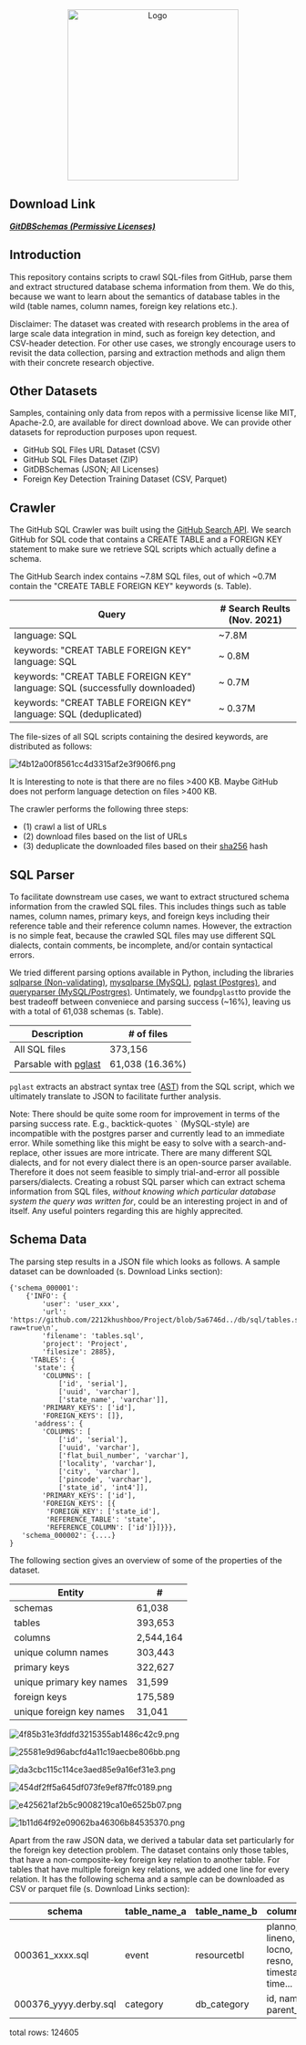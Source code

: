 <div align="center"><img src="imgs/GH_DB.png" alt="Logo" width="300"/></div>

## Download Link
***[GitDBSchemas (Permissive Licenses)](https://drive.google.com/file/d/1HwxeMQ7dym5md5igG2EBV0oPPR5Y0dAn/view?usp=sharing)***

## Introduction
This repository contains scripts to crawl SQL-files from GitHub, parse them and extract structured database schema information from them. We do this, because we want to learn about the semantics of database tables in the wild (table names, column names, foreign key relations etc.). 

Disclaimer: The dataset was created with research problems in the area of large scale data integration in mind, such as foreign key detection, and CSV-header detection. For other use cases, we strongly encourage users to revisit the data collection, parsing and extraction methods and align them with their concrete research objective.

## Other Datasets
Samples, containing only data from repos with a permissive license like MIT, Apache-2.0, are available for direct download above. We can provide other datasets for reproduction purposes upon request.

- GitHub SQL Files URL Dataset (CSV)
- GitHub SQL Files Dataset (ZIP)
- GitDBSchemas (JSON; All Licenses)
- Foreign Key Detection Training Dataset (CSV, Parquet)


## Crawler
The GitHub SQL Crawler was built using the [GitHub Search API](https://docs.github.com/en/rest/reference/search). We search GitHub for SQL code that contains a CREATE TABLE and a FOREIGN KEY statement to make sure we retrieve SQL scripts which actually define a schema.

The GitHub Search index contains ~7.8M SQL files, out of which ~0.7M contain the "CREATE TABLE FOREIGN KEY" keywords (s. Table).

| Query  | # Search Reults (Nov. 2021)  |
|-------|------------|
| language: SQL  | ~7.8M  |
| keywords: "CREAT TABLE FOREIGN KEY" language: SQL  | ~ 0.8M  |
| keywords: "CREAT TABLE FOREIGN KEY" language: SQL (successfully downloaded) | ~ 0.7M  |
| keywords: "CREAT TABLE FOREIGN KEY" language: SQL (deduplicated)  | ~ 0.37M |

The file-sizes of all SQL scripts containing the desired keywords, are distributed as follows: 

![f4b12a00f8561cc4d3315af2e3f906f6.png](imgs/f4b12a00f8561cc4d3315af2e3f906f6.png)

It is Interesting to note is that there are no files >400 KB. Maybe GitHub does not perform language detection on files >400 KB.

The crawler performs the following three steps: 

- (1) crawl a list of URLs 
- (2) download files based on the list of URLs 
- (3) deduplicate the downloaded files based on their [sha256](https://docs.python.org/3/library/hashlib.html) hash 


## SQL Parser
To facilitate downstream use cases, we want to extract structured schema information from the crawled SQL files. This includes things such as table names, column names, primary keys, and foreign keys including their reference table and their reference column names. However, the extraction is no simple feat, because the crawled SQL files may use different SQL dialects, contain comments, be incomplete, and/or contain syntactical errors. 

We tried different parsing options available in Python, including the libraries [sqlparse (Non-validating)](https://github.com/andialbrecht/sqlparse), [mysqlparse (MySQL)](https://github.com/seporaitis/mysqlparse), [pglast (Postgres)](https://github.com/lelit/pglast), and [queryparser (MySQL/Postrgres)](https://github.com/aipescience/queryparser). Untimately, we found`pglast`to provide the best tradeoff between conveniece and parsing success (~16%), leaving us with a total of 61,038 schemas (s. Table).

| Description | # of files |
|-------|------------|
| All SQL files  | 373,156  |
| Parsable with [pglast](https://pypi.org/project/pglast/)  | 61,038 (16.36%)  |

`pglast` extracts an abstract syntax tree ([AST](https://pglast.readthedocs.io/en/v3/ast.html)) from the SQL script, which we ultimately translate to JSON to facilitate further analysis.

Note: There should be quite some room for improvement in terms of the parsing success rate. E.g., backtick-quotes `` ` `` (MySQL-style) are incompatible with the postgres parser and currently lead to an immediate error. While something like this might be easy to solve with a search-and-replace, other issues are more intricate. There are many different SQL dialects, and for not every dialect there is an open-source parser available. Therefore it does not seem feasible to simply trial-and-error all possible parsers/dialects. Creating a robust SQL parser which can extract schema information from SQL files, _without knowing which particular database system the query was written for_, could be an interesting project in and of itself. Any useful pointers regarding this are highly apprecited.

## Schema Data
The parsing step results in a JSON file which looks as follows. A sample dataset can be downloaded (s. Download Links section):

```
{'schema_000001':
	{'INFO': {
		'user': 'user_xxx',
		'url': 'https://github.com/2212khushboo/Project/blob/5a6746d../db/sql/tables.sql?raw=true\n',
		'filename': 'tables.sql',
		'project': 'Project',
		'filesize': 2885},
	 'TABLES': {
	  'state': {
		'COLUMNS': [
			['id', 'serial'],
			['uuid', 'varchar'],
			['state_name', 'varchar']],
	    'PRIMARY_KEYS': ['id'],
	    'FOREIGN_KEYS': []},
	  'address': {
		'COLUMNS': [
			['id', 'serial'],
			['uuid', 'varchar'],
			['flat_buil_number', 'varchar'],
			['locality', 'varchar'],
			['city', 'varchar'],
			['pincode', 'varchar'],
			['state_id', 'int4']],
	    'PRIMARY_KEYS': ['id'],
	    'FOREIGN_KEYS': [{
		 'FOREIGN_KEY': ['state_id'],
		 'REFERENCE_TABLE': 'state',
		 'REFERENCE_COLUMN': ['id']}]}}},
   'schema_000002': {....}
}
```


The following section gives an overview of some of the properties of the dataset. 

| Entity | # |
|-------|------------|
| schemas | 61,038 |
| tables | 393,653 |
| columns| 2,544,164 |
| unique column names | 303,443 |
| primary keys | 322,627 |
| unique primary key names | 31,599 |
| foreign keys | 175,589 |
| unique foreign key names | 31,041 |

![4f85b31e3fddfd3215355ab1486c42c9.png](imgs/4f85b31e3fddfd3215355ab1486c42c9.png)

![25581e9d96abcfd4a11c19aecbe806bb.png](imgs/25581e9d96abcfd4a11c19aecbe806bb.png)

![da3cbc115c114ce3aed85e9a16ef31e3.png](imgs/da3cbc115c114ce3aed85e9a16ef31e3.png)




![454df2ff5a645df073fe9ef87ffc0189.png](imgs/454df2ff5a645df073fe9ef87ffc0189.png)

![e425621af2b5c9008219ca10e6525b07.png](imgs/e425621af2b5c9008219ca10e6525b07.png)

![1b11d64f92e09062ba46306b84535370.png](imgs/1b11d64f92e09062ba46306b84535370.png)

Apart from the raw JSON data, we derived a tabular data set particularly for the foreign key detection problem. The dataset contains only those tables, that have a non-composite-key foreign key relation to another table. For tables that have multiple foreign key relations, we added one line for every relation.  It has the following schema and a sample can be downloaded as CSV or parquet file (s. Download Links section):

|schema|table_name_a|table_name_b|columns_a|columns_b|primary_keys_a|primary_keys_b|key_a|key_b|
|-------|------------|----|------|------|-------|--------|------|------|
|000361_xxxx.sql|event|resourcetbl|planno, lineno, locno, resno, timestart, time...||id|id|resno|resno|
|000376_yyyy.derby.sql|category|db_category|id, name, parent_id|id, name, parent_id|id|id|parent_id|id|

total rows: 124605
